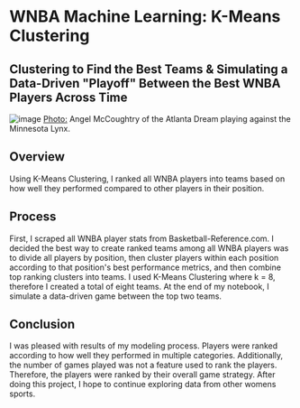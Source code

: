 # WNBA Machine Learning: K-Means Clustering
## Clustering to Find the Best Teams & Simulating a Data-Driven "Playoff" Between the Best WNBA Players Across Time

![image](https://cdn-images-1.medium.com/max/2400/1*aXggnBMsODmD-lheAuNT4w.png)
[Photo:](https://www.flickr.com/photos/number7cloud/43170342644) Angel McCoughtry of the Atlanta Dream playing against the Minnesota Lynx.

## Overview
Using K-Means Clustering, I ranked all WNBA players into teams based on how well they performed compared to other players in their position. 

## Process
First, I scraped all WNBA player stats from Basketball-Reference.com. I decided the best way to create ranked teams among all WNBA players was to divide all players by position, then cluster players within each position according to that position's best performance metrics, and then combine top ranking clusters into teams. I used K-Means Clustering where k = 8, therefore I created a total of eight teams. At the end of my notebook, I simulate a data-driven game between the top two teams. 

## Conclusion
I was pleased with results of my modeling process. Players were ranked according to how well they performed in multiple categories. Additionally, the number of games played was not a feature used to rank the players. Therefore, the players were ranked by their overall game strategy. After doing this project, I hope to continue exploring data from other womens sports.  
